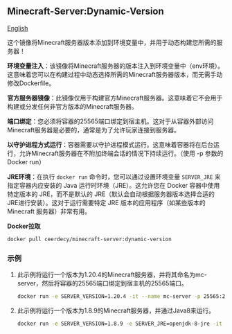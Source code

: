 ## Minecraft-Server:Dynamic-Version

[English](./README.md)

这个镜像将Minecraft服务器版本添加到环境变量中，并用于动态构建您所需的服务器！

**环境变量注入**：该镜像将Minecraft服务器的版本注入到环境变量中（env环境）。这意味着您可以在构建过程中动态选择所需的Minecraft服务器版本，而无需手动修改Dockerfile。

**官方服务器镜像**：此镜像仅用于构建官方Minecraft服务器。这意味着它不会用于构建或分发任何非官方版本的Minecraft服务器。

**端口绑定**：您必须将容器的25565端口绑定到宿主机。这对于从容器外部访问Minecraft服务器是必要的，通常是为了允许玩家连接到服务器。

**以守护进程方式运行**：容器需要以守护进程模式运行。这意味着容器将在后台运行，允许Minecraft服务器在不附加终端会话的情况下持续运行。（使用 -p 参数的Docker run）

**JRE环境**：在执行 `docker run` 命令时，您可以通过设置环境变量 `SERVER_JRE` 来指定容器内应安装的 Java 运行时环境（JRE）。这允许您在 Docker 容器中使用特定版本的 JRE，而不是默认的 JRE（默认会自动根据服务器版本选择合适的JRE进行安装）。这对于运行需要特定 JRE 版本的应用程序（如某些版本的 Minecraft 服务器）非常有用。

**Docker拉取**

```bash
docker pull ceerdecy/minecraft-server:dynamic-version
```

### 示例

1. 此示例将运行一个版本为1.20.4的Minecraft服务器，并将其命名为mc-server，然后将容器的25565端口绑定到宿主机的25565端口。

   ```bash
   docker run -e SERVER_VERSION=1.20.4 -it --name mc-server -p 25565:25565 -d ceerdecy/minecraft-server:dynamic-version
   ```

2. 此示例将运行一个版本为1.8.9的Minecraft服务器，并通过Java8来运行。

   ```bash
   docker run -e SERVER_VERSION=1.8.9 -e SERVER_JRE=openjdk-8-jre -it --name mc-server -p 25565:25565 -d ceerdecy/minecraft-server:dynamic-version
   ```